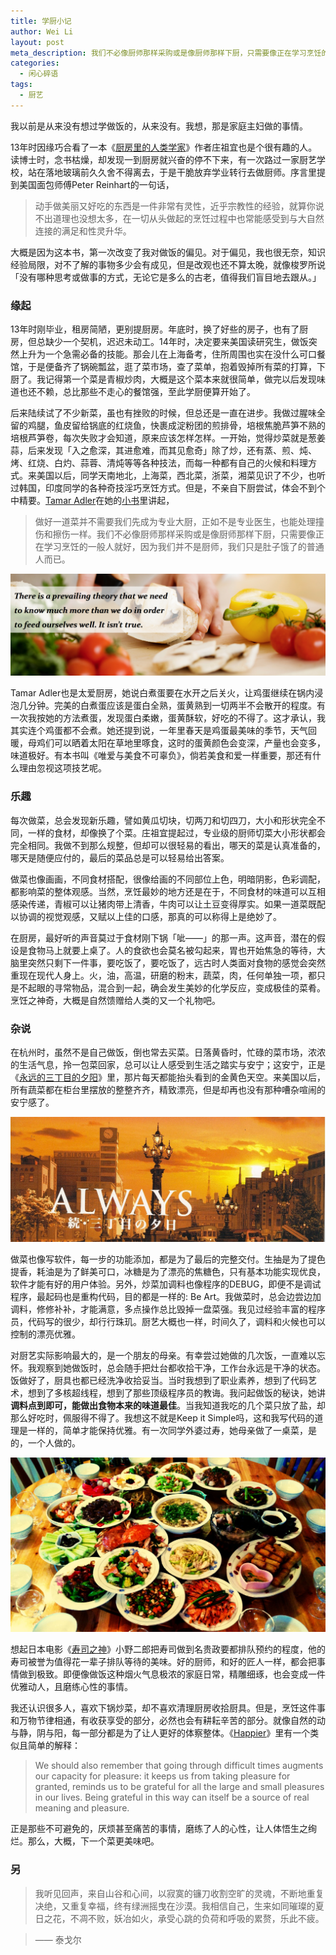 ```yaml
---
title: 学厨小记
author: Wei Li
layout: post
meta_description: 我们不必像厨师那样采购或是像厨师那样下厨，只需要像正在学习烹饪的一般人就好，因为我们并不是厨师，我们只是肚子饿了的普通人而已。
categories:
  - 闲心碎语
tags:
  - 厨艺
---
```

我以前是从来没有想过学做饭的，从来没有。我想，那是家庭主妇做的事情。

13年时因缘巧合看了一本《[厨房里的人类学家](http://book.douban.com/subject/4246151/)》作者庄祖宜也是个很有趣的人。读博士时，念书枯燥，却发现一到厨房就兴奋的停不下来，有一次路过一家厨艺学校，站在落地玻璃前久久舍不得离去，于是干脆放弃学业转行去做厨师。序言里提到美国面包师傅Peter Reinhart的一句话，

> 动手做美丽又好吃的东西是一件非常有灵性，近乎宗教性的经验，就算你说不出道理也没想太多，在一切从头做起的烹饪过程中也常能感受到与大自然连接的满足和性灵升华。

大概是因为这本书，第一次改变了我对做饭的偏见。对于偏见，我也很无奈，知识经验局限，对不了解的事物多少会有成见，但是改观也还不算太晚，就像梭罗所说「没有哪种思考或做事的方式，无论它是多么的古老，值得我们盲目地去跟从。」

### 缘起
13年时刚毕业，租房简陋，更别提厨房。年底时，换了好些的房子，也有了厨房，但总缺少一个契机，迟迟未动工。14年时，决定要来美国读研究生，做饭突然上升为一个急需必备的技能。那会儿在上海备考，住所周围也实在没什么可口餐馆，于是便备齐了锅碗瓢盆，逛了菜市场，查了菜单，抱着毁掉所有菜的打算，下厨了。我记得第一个菜是青椒炒肉，大概是这个菜本来就很简单，做完以后发现味道也还不赖，总比那些不走心的餐馆强，至此学厨便算开始了。

后来陆续试了不少新菜，虽也有挫败的时候，但总还是一直在进步。我做过腥味全留的鸡腿，鱼皮留给锅底的红烧鱼，快裹成淀粉团的煎排骨，培根焦脆芦笋不熟的培根芦笋卷，每次失败才会知道，原来应该怎样怎样。一开始，觉得炒菜就是葱姜蒜，后来发现「入之愈深，其进愈难，而其见愈奇」除了炒，还有蒸、煎、炖、烤、红烧、白灼、蒜蓉、清炖等等各种技法，而每一种都有自己的火候和料理方式。来美国以后，同学天南地北，上海菜，西北菜，浙菜，湘菜见识了不少，也听过韩国，印度同学的各种奇技淫巧烹饪方式。但是，不亲自下厨尝试，体会不到个中精要。[Tamar Adler](http://www.tamareadler.com/)在她的[小书](http://read.douban.com/ebook/10533452)里讲起，

>做好一道菜并不需要我们先成为专业大厨，正如不是专业医生，也能处理撞伤和擦伤一样。我们不必像厨师那样采购或是像厨师那样下厨，只需要像正在学习烹饪的一般人就好，因为我们并不是厨师，我们只是肚子饿了的普通人而已。

![CookingTheory][cookingtheory]

Tamar Adler也是太爱厨房，她说白煮蛋要在水开之后关火，让鸡蛋继续在锅内浸泡几分钟。完美的白煮蛋应该是蛋白全熟，蛋黄熟到一切两半不会散开的程度。有一次我按她的方法煮蛋，发现蛋白柔嫩，蛋黄酥软，好吃的不得了。这才承认，我其实连个鸡蛋都不会煮。她还提到说，一年里春天是鸡蛋最美味的季节，天气回暖，母鸡们可以晒着太阳在草地里啄食，这时的蛋黄颜色会变深，产量也会变多，味道极好。有本书叫《唯爱与美食不可辜负》，倘若美食和爱一样重要，那还有什么理由忽视这项技艺呢。

### 乐趣
每次做菜，总会发现新乐趣，譬如黄瓜切块，切两刀和切四刀，大小和形状完全不同，一样的食材，却像换了个菜。庄祖宜提起过，专业级的厨师切菜大小形状都会完全相同。我做不到那么规整，但却可以很轻易的看出，哪天的菜是认真准备的，哪天是随便应付的，最后的菜品总是可以轻易给出答案。

做菜也像画画，不同食材搭配，很像给画的不同部位上色，明暗阴影，色彩调配，都影响菜的整体观感。当然，烹饪最妙的地方还是在于，不同食材的味道可以互相感染传递，青椒可以让猪肉带上清香，牛肉可以让土豆变得厚实。如果一道菜既配以协调的视觉观感，又赋以上佳的口感，那真的可以称得上是绝妙了。

在厨房，最好听的声音莫过于食材刚下锅「呲——」的那一声。这声音，潜在的假设是食物马上就要上桌了。人的食欲也会莫名被勾起来，胃也开始焦急的等待，大脑里突然只剩下一件事，要吃饭了，要吃饭了，远古时人类面对食物的感觉会突然重现在现代人身上。火，油，高温，研磨的粉末，蔬菜，肉，任何单独一项，都只是不起眼的寻常物品，混合到一起，确会发生美妙的化学反应，变成极佳的菜肴。烹饪之神奇，大概是自然馈赠给人类的又一个礼物吧。

### 杂说
在杭州时，虽然不是自己做饭，倒也常去买菜。日落黄昏时，忙碌的菜市场，浓浓的生活气息，拎一包菜回家，总可以让人感受到生活之踏实与安宁；这安宁，正是《[永远的三丁目的夕阳](http://movie.douban.com/subject/1463224/)》里，那片每天都能抬头看到的金黄色天空。来美国以后，所有蔬菜都在柜台里摆放的整整齐齐，精致漂亮，但是却再也没有那种嘈杂喧闹的安宁感了。

![Always][always]

做菜也像写软件，每一步的功能添加，都是为了最后的完整交付。生抽是为了提色提香，耗油是为了鲜美可口，冰糖是为了漂亮的焦糖色，只有基本功能实现优良，软件才能有好的用户体验。另外，炒菜加调料也像程序的DEBUG，即便不是调试程序，最起码也是重构代码，目的都是一样的: Be Art。我做菜时，总会边尝边加调料，修修补补，才能满意，多点操作总比毁掉一盘菜强。我见过经验丰富的程序员，代码写的很少，却行行珠玑。厨艺大概也一样，时间久了，调料和火候也可以控制的漂亮优雅。

对厨艺实际影响最大的，是一个朋友的母亲。有幸尝过她做的几次饭，一直难以忘怀。我观察到她做饭时，总会随手把灶台都收拾干净，工作台永远是干净的状态。饭做好了，厨具也都已经洗净收拾妥当。当时我想到了职业素养，想到了代码艺术，想到了多核超线程，想到了那些顶级程序员的教诲。我问起做饭的秘诀，她讲**调料点到即可，能做出食物本来的味道最佳**。当我知道我吃的几个菜只放了盐，却那么好吃时，佩服得不得了。我想这不就是Keep it Simple吗，这和我写代码的道理是一样的，简单才能保持优雅。有一次同学外婆过寿，她母亲做了一桌菜，是的，一个人做的。

![Home Dishes][homedishes]

想起日本电影《[寿司之神](http://movie.douban.com/subject/6146955/)》小野二郎把寿司做到名贵政要都排队预约的程度，他的寿司被誉为值得花一辈子排队等待的美味。好的厨师，和好的匠人一样，都会把事情做到极致。即便像做饭这种烟火气息极浓的家庭日常，精雕细琢，也会变成一件优雅动人，且磨练心性的事情。

我还认识很多人，喜欢下锅炒菜，却不喜欢清理厨房收拾厨具。但是，烹饪这件事和万物节律相通，有收获享受的部分，必然也会有耕耘辛苦的部分。就像自然的动与静，阴与阳，每一部分都是为了让人更好的体察整体。《[Happier](http://book.douban.com/subject/2262392/)》里有一个类似且简单的解释：

>We should also remember that going through difficult times augments our capacity for pleasure: it keeps us from taking pleasure for granted, reminds us to be grateful for all the large and small pleasures in our lives. Being grateful in this way can itself be a source of real meaning and pleasure.

正是那些不可避免的，厌烦甚至痛苦的事情，磨练了人的心性，让人体悟生之绚烂。那么，大概，下一个菜更美味吧。

### 另
>我听见回声，来自山谷和心间，以寂寞的镰刀收割空旷的灵魂，不断地重复决绝，又重复幸福，终有绿洲摇曳在沙漠。我相信自己，生来如同璀璨的夏日之花，不凋不败，妖冶如火，承受心跳的负荷和呼吸的累赘，乐此不疲。

>—— 泰戈尔

[cookingtheory]:/uploads/2015/10/cookingtheory.jpg
[always]: /uploads/2015/10/always.jpg
[homedishes]: /uploads/2015/10/homedishes.jpg

